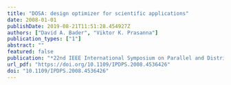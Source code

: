 ```yaml
---
title: "DOSA: design optimizer for scientific applications"
date: 2008-01-01
publishDate: 2019-08-21T11:51:28.454927Z
authors: ["David A. Bader", "Viktor K. Prasanna"]
publication_types: ["1"]
abstract: ""
featured: false
publication: "*22nd IEEE International Symposium on Parallel and Distributed Processing, IPDPS 2008, Miami, Florida USA, April 14-18, 2008*"
url_pdf: "https://doi.org/10.1109/IPDPS.2008.4536426"
doi: "10.1109/IPDPS.2008.4536426"
---
```


